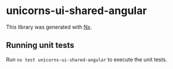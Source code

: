 # unicorns-ui-shared-angular

This library was generated with [Nx](https://nx.dev).

## Running unit tests

Run `nx test unicorns-ui-shared-angular` to execute the unit tests.
